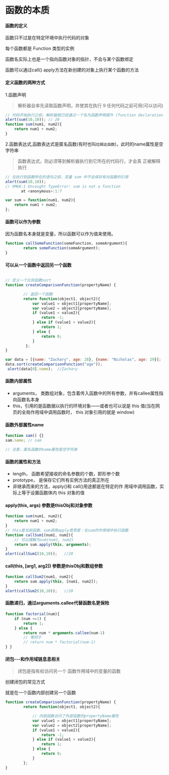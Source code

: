 函数的本质
=====
#### 函数的定义
函数只不过是在特定环境中执行代码的对象

每个函数都是 Function 类型的实例

函数名实际上也是一个指向函数对象的指针，不会与某个函数绑定

函数可以通过call() apply方法在新创建的对象上执行某个函数的方法


#### 定义函数的两种方式
1.函数声明
> 解析器会率先读取函数声明，并使其在执行 9 任何代码之前可用(可以访问)
```javascript
// 代码开始执行之前，解析器就已经通过一个名为函数声明提升 (function declaration hoisting)的过程，读取并将函数声明添加到执行环境中
alert(sum(10,10)); // 20
function sum(num1, num2){
    return num1 + num2;
}

```


2.函数表达式,函数表达式是匿名函数(有时也叫`拉姆达函数`)，此时的name属性是空字符串
> 函数表达式，则必须等到解析器执行到它所在的代码行，才会真 正被解释执行
```javascript
// 在执行到函数所在的语句之前，变量 sum 中不会保存有对函数的引用
alert(sum(10,10));
// VM66:1 Uncaught TypeError: sum is not a function
       at <anonymous>:1:7

var sum = function(num1, num2){
    return num1 + num2;
};
```


#### 函数可以作为参数
因为函数名本身就是变量，所以函数可以作为值来使用。
```javascript
function callSomeFunction(someFunction, someArgument){
        return someFunction(someArgument);
}
```

#### 可以从一个函数中返回另一个函数
```javascript

// 定义一个比较函数sort
function createComparisonFunction(propertyName) {

        // 返回一个函数
        return function(object1, object2){
            var value1 = object1[propertyName];
            var value2 = object2[propertyName];
            if (value1 < value2){
                return -1;
            } else if (value1 > value2){
                return 1;
            } else {
                return 0;
            }
         };
}

var data = [{name: "Zachary", age: 28}, {name: "Nicholas", age: 29}];
data.sort(createComparisonFunction("age"));
 alert(data[0].name);  //Zachary
```

#### 函数内部属性
- arguments， 类数组对象，包含着传入函数中的所有参数，并有callee属性指向函数名本身
- this，引用的是函数据以执行的环境对象——或者也可以说是 this 值(当在网页的全局作用域中调用函数时， this 对象引用的就是 window)

#### 函数外部属性name
```javascript
function sam() {}
sam.name; // sam

// 注意，匿名函数的name属性是空字符串
```

#### 函数的属性和方法
- length， 函数希望接收的命名参数的个数，即形参个数
- prototype， 是保存它们所有实例方法的真正所在
- 非继承而来的方法，apply()和 call()用途都是在特定的作 用域中调用函数，实际上等于设置函数体内 this 对象的值

#### apply(this, args) 参数是thisObj和对象参数
```javascript
function sum(num1, num2){
    return num1 + num2;
}
// this是当前函数，sum调用apply意思是：在sum的作用域中执行函数
function callSum1(num1, num2){
    // 可以理解为sum(num1, num2)
    return sum.apply(this, arguments);
}
alert(callSum1(10,10));   //20
```
#### call(this, [arg1, arg2]) 参数是thisObj和数组参数

```javascript
function callSum2(num1, num2){
    return sum.apply(this, [num1, num2]);
}
alert(callSum2(10,10));   //20
```

#### 函数递归，通过arguments.callee代替函数名更保险
```javascript
function factorial(num){
    if (num <=1) {
        return 1;
    } else {
        return num * arguments.callee(num-1)
        // 等同于
        // return num * factorial(num-1)
} }
```

#### 闭包---和作用域链息息相关
> 闭包是指有权访问另一个 函数作用域中的变量的函数

创建闭包的常见方式

就是在一个函数内部创建另一个函数
```javascript
function createComparisonFunction(propertyName) {
        return function(object1, object2){

            // 内部函数访问了外部函数的propertyName属性
            var value1 = object1[propertyName];
            var value2 = object2[propertyName];
            if (value1 < value2){
                return -1;
            } else if (value1 > value2){
                return 1;
            } else {
                return 0;
            }
        };
}
```

